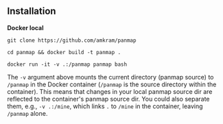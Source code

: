 ## Installation
**Docker local**

`git clone https://github.com/amkram/panmap`

`cd panmap && docker build -t panmap .`

`docker run -it -v .:/panmap panmap bash`

The `-v` argument above mounts the current directory (panmap source) to `/panmap` in the Docker container (`/panmap` is the source directory within the container). This means that changes in your local panmap source dir are reflected to the container's panmap source dir. You could also separate them, e.g., `-v .:/mine`, which links `.` to `/mine` in the container, leaving `/panmap` alone.
